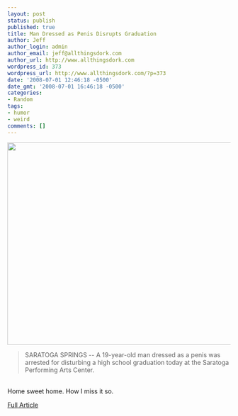 ```yaml
---
layout: post
status: publish
published: true
title: Man Dressed as Penis Disrupts Graduation
author: Jeff
author_login: admin
author_email: jeff@allthingsdork.com
author_url: http://www.allthingsdork.com
wordpress_id: 373
wordpress_url: http://www.allthingsdork.com/?p=373
date: '2008-07-01 12:46:18 -0500'
date_gmt: '2008-07-01 16:46:18 -0500'
categories:
- Random
tags:
- humor
- weird
comments: []
---
```

<p style="text-align: center;"><img src="http://mail.google.com/a/allthingsdork.com/?ui=2&amp;ik=38a0f9fa27&amp;attid=0.1&amp;disp=emb&amp;view=att&amp;th=11adf2691f019169" alt="" width="512" height="457" /></p></p>
<blockquote><p>SARATOGA SPRINGS -- A 19-year-old man dressed as a penis was arrested for disturbing a high school graduation today at the Saratoga Performing Arts Center.</blockquote><br />
Home sweet home. How I miss it so.</p>
<p><a href=" http://www.timesunion.com/AspStories/story.asp?storyID=699285&amp;newsdate=6/27/2008">Full Article</a></p>
